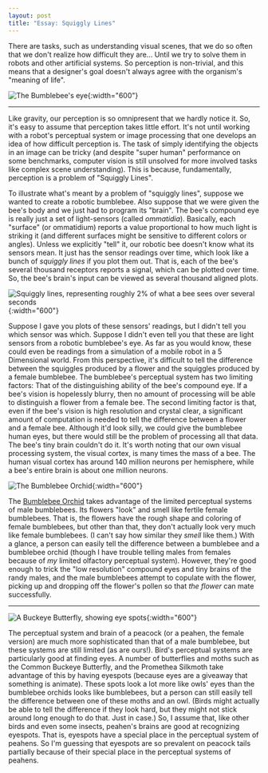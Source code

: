 ```yaml
---
layout: post
title: "Essay: Squiggly Lines"
---
```


[^1]: Recognizing that permanent fulfillment of desire is impossible, Buddhism teaches that a person should seek to free themselves from desire.


There are tasks, such as understanding visual scenes, that we do so often that we don't realize how difficult they are... Until we try to solve
them in robots and other artificial systems.  So perception is non-trivial, and this means that a designer's goal doesn't always
agree with the organism's "meaning of life".

![]({{site.url}}/assets/beeeye.jpg "The Bumblebee's eye"){:width="600"}

***

Like gravity, our perception is so omnipresent that we hardly notice it.  So, it's easy to assume that perception takes little effort.  It's not
until working with a robot's perceptual system or image processing that one develops an idea of how difficult perception is.  The task of simply
identifying the objects in an image can be tricky (and despite "super human" performance on some benchmarks, computer vision is
still unsolved for more involved tasks like complex scene understanding).  This is because, fundamentally, perception is a problem of "Squiggly
Lines".

To illustrate what's meant by a problem of "squiggly lines", suppose we wanted to create a robotic bumblebee.  Also suppose that we were given
the bee's body and we just had to program its "brain".  The bee's compound eye is really just a set of light-sensors (called *ommatidia*).
Basically, each "surface" (or ommatidium) reports a value proportional to how much light is striking it (and different surfaces might be
sensitive to different colors or angles).  Unless we explicitly "tell" it, our robotic bee doesn't know what its sensors mean.  It just has the
sensor readings over time, which look like a bunch of *squiggly lines* if you plot them out.  That is, each of the bee's several thousand
receptors reports a signal, which can be plotted over time.  So, the bee's brain's input can be viewed as several thousand aligned plots.

![]({{site.url}}/assets/squigglyLines2.png "Squiggly lines, representing roughly 2% of what a bee sees over several seconds"){:width="600"}

Suppose I gave you plots of these sensors' readings, but I didn't tell you which sensor was which.  Suppose I didn't even tell you that these
are light sensors from a robotic bumblebee's eye.  As far as you would know, these could even be readings from a simulation of a mobile robot in
a 5 Dimensional world.  From this perspective, it's difficult to tell the difference between the squiggles produced by a flower and the
squiggles produced by a female bumblebee.  The bumblebee's perceptual system has two limiting factors: That of the distinguishing ability of the
bee's compound eye.  If a bee's vision is hopelessly blurry, then no amount of processing will be able to distinguish a flower from a female
bee.  The second limiting factor is that, even if the bee's vision is high resolution and crystal clear, a significant amount of computation is
needed to tell the difference between a flower and a female bee.  Although it'd look silly, we could give the bumblebee human eyes, but there
would still be the problem of processing all that data.  The bee's tiny brain couldn't do it.  It's worth noting that our own visual processing
system, the visual cortex, is many times the mass of a bee.  The human visual cortex has around 140 million neurons per hemisphere, while a
bee's entire brain is about one million neurons.

![]({{site.url}}/assets/bumblebee.jpeg "The Bumblebee Orchid"){:width="600"}

The [Bumblebee Orchid](https://en.wikipedia.org/wiki/Ophrys_bombyliflora) takes advantage of the limited perceptual systems of male bumblebees.
Its flowers "look" and smell like fertile female bumblebees.  That is, the flowers have the rough shape and coloring of female bumblebees, but
other than that, they don't actually look very much like female bumblebees.  (I can't say how similar they *smell* like them.)  With a glance, a
person can easily tell the difference between a bumblebee and a bumblebee orchid (though I have trouble telling males from females because of
*my* limited olfactory perceptual system).  However, they're good enough to trick the "low resolution" compound eyes and tiny brains of the
randy males, and the male bumblebees attempt to copulate with the flower, picking up and dropping off the flower's pollen so that *the flower*
can mate successfully.

***

![]({{site.url}}/assets/buckeyebutterfly.jpg "A Buckeye Butterfly, showing eye spots"){:width="600"}

The perceptual system and brain of a peacock (or a peahen, the female version) are much more sophisticated than that of a male bumblebee, but
these systems are still limited (as are ours!).  Bird's perceptual systems are particularly good at finding eyes.  A number of butterflies and
moths such as the Common Buckeye Butterfly, and the Promethea Silkmoth take advantage of this by having eyespots (because eyes are a giveaway
that something is animate).  These spots look a lot more like owls' eyes than the bumblebee orchids looks like bumblebees, but a person can
still easily tell the difference between one of these moths and an owl.  (Birds might actually be able to tell the difference if they look hard,
but they might not stick around long enough to do that.  Just in case.)  So, I assume that, like other birds and even some insects, peahen's
brains are good at recognizing eyespots.  That is, eyespots have a special place in the perceptual system of peahens.  So I'm guessing that
eyespots are so prevalent on peacock tails partially because of their special place in the perceptual systems of peahens.

<!-- Another (not incompatible) reason is that eyespots were originally useful for the peafowl (as -->
<!-- they are for the Buckeye Butterflies), and the genes got "recycled".  (The former reason at -->
<!-- least seems plausible to me.) -->


